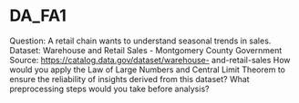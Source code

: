# DA_FA1
Question:
A retail chain wants to understand seasonal trends in sales. 
Dataset: Warehouse and Retail Sales - Montgomery County Government 
Source: https://catalog.data.gov/dataset/warehouse- and-retail-sales 
How would you apply the Law of Large Numbers and Central Limit Theorem to ensure the reliability of insights derived from this dataset? 
What preprocessing steps would you take before analysis?
